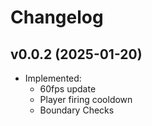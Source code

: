 # Changelog

## v0.0.2 (2025-01-20)
- Implemented:
  - 60fps update
  - Player firing cooldown
  - Boundary Checks 
  
